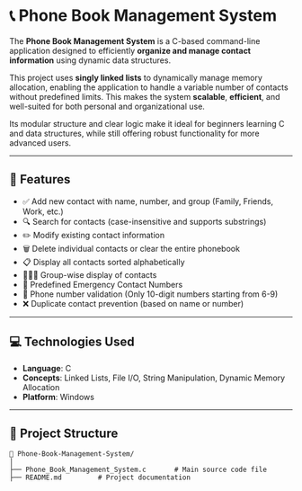  # 📞 Phone Book Management System

  The **Phone Book Management System** is a C-based command-line application designed to efficiently **organize and manage contact information** using dynamic data structures.

  This project uses **singly linked lists** to dynamically manage memory allocation, enabling the application to handle a variable number of contacts without predefined limits. This makes the system **scalable**, **efficient**, and well-suited for both personal and organizational use.

  Its modular structure and clear logic make it ideal for beginners learning C and data structures, while still offering robust functionality for more advanced users.

---

## 🚀 Features

- ✅ Add new contact with name, number, and group (Family, Friends, Work, etc.)
- 🔍 Search for contacts (case-insensitive and supports substrings)
- ✏️ Modify existing contact information
- 🗑️ Delete individual contacts or clear the entire phonebook
- 📋 Display all contacts sorted alphabetically
- 🧑‍🤝‍🧑 Group-wise display of contacts
- 🚨 Predefined Emergency Contact Numbers
- 📵 Phone number validation (Only 10-digit numbers starting from 6-9)
- ❌ Duplicate contact prevention (based on name or number)

---

## 💻 Technologies Used

- **Language**: C
- **Concepts**: Linked Lists, File I/O, String Manipulation, Dynamic Memory Allocation
- **Platform**: Windows

---

## 📂 Project Structure

```plaintext
📁 Phone-Book-Management-System/
│
├── Phone_Book_Management_System.c       # Main source code file
├── README.md         # Project documentation
```

